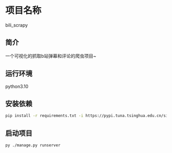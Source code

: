 # 项目名称

bili_scrapy

## 简介

一个可视化的抓取b站弹幕和评论的爬虫项目~

## 运行环境

python3.10

## 安装依赖
```bash
pip install -r requirements.txt -i https://pypi.tuna.tsinghua.edu.cn/simple
```

## 启动项目
```bash
py ./manage.py runserver
```